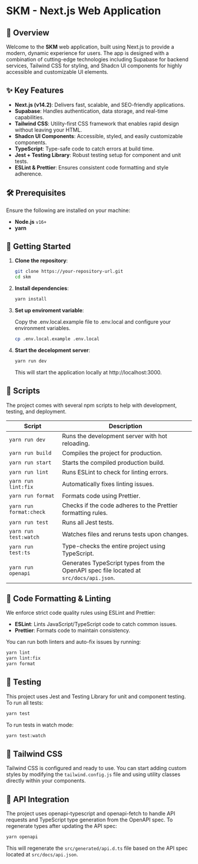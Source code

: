 # SKM - Next.js Web Application

## 📖 Overview

Welcome to the **SKM** web application, built using Next.js to provide a modern, dynamic experience for users. The app is designed with a combination of cutting-edge technologies including Supabase for backend services, Tailwind CSS for styling, and Shadcn UI components for highly accessible and customizable UI elements.

## ✨ Key Features

- **Next.js (v14.2)**: Delivers fast, scalable, and SEO-friendly applications.
- **Supabase**: Handles authentication, data storage, and real-time capabilities.
- **Tailwind CSS**: Utility-first CSS framework that enables rapid design without leaving your HTML.
- **Shadcn UI Components**: Accessible, styled, and easily customizable components.
- **TypeScript**: Type-safe code to catch errors at build time.
- **Jest + Testing Library**: Robust testing setup for component and unit tests.
- **ESLint & Prettier**: Ensures consistent code formatting and style adherence.

## 🛠️ Prerequisites

Ensure the following are installed on your machine:

- **Node.js** `v16+`
- **yarn**

## 🚀 Getting Started

1. **Clone the repository**:

   ```bash
   git clone https://your-repository-url.git
   cd skm
   ```
2. **Install dependencies**:

   ```bash
   yarn install
   ```
4. **Set up enviroment variable**:

   Copy the .env.local.example file to .env.local and configure your environment variables.

   ```bash
   cp .env.local.example .env.local
   ```
6. **Start the decelopment server**:

   ```bash
   yarn run dev
   ```

   This will start the application locally at http://localhost:3000.

## 📜 Scripts
The project comes with several npm scripts to help with development, testing, and deployment.

| Script              | Description                                                                            |
| ------------------- | -------------------------------------------------------------------------------------- |
| `yarn run dev`       | Runs the development server with hot reloading.                                         |
| `yarn run build`     | Compiles the project for production.                                                    |
| `yarn run start`     | Starts the compiled production build.                                                   |
| `yarn run lint`      | Runs ESLint to check for linting errors.                                                |
| `yarn run lint:fix`  | Automatically fixes linting issues.                                                     |
| `yarn run format`    | Formats code using Prettier.                                                            |
| `yarn run format:check` | Checks if the code adheres to the Prettier formatting rules.                        |
| `yarn run test`      | Runs all Jest tests.                                                                    |
| `yarn run test:watch` | Watches files and reruns tests upon changes.                                           |
| `yarn run test:ts`   | Type-checks the entire project using TypeScript.                                        |
| `yarn run openapi`   | Generates TypeScript types from the OpenAPI spec file located at `src/docs/api.json`.    |

## 📐 Code Formatting & Linting

We enforce strict code quality rules using ESLint and Prettier:

* **ESLint**: Lints JavaScript/TypeScript code to catch common issues.
* **Prettier**: Formats code to maintain consistency.

You can run both linters and auto-fix issues by running:

```bash
yarn lint
yarn lint:fix
yarn format
```

## 🧪 Testing
This project uses Jest and Testing Library for unit and component testing.
To run all tests:

```bash
yarn test
```

To run tests in watch mode:

```bash
yarn test:watch
```

## 🎨 Tailwind CSS
Tailwind CSS is configured and ready to use. You can start adding custom styles by modifying the ``tailwind.config.js`` file and using utility classes directly within your components.

## 📡 API Integration
The project uses openapi-typescript and openapi-fetch to handle API requests and TypeScript type generation from the OpenAPI spec. To regenerate types after updating the API spec:

```bash
yarn openapi
```

This will regenerate the ``src/generated/api.d.ts`` file based on the API spec located at ``src/docs/api.json``.

   
